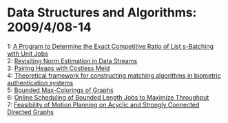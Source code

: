 # Data Structures and Algorithms: 2009/4/08-14  
1: [A Program to Determine the Exact Competitive Ratio of List s-Batching  with Unit Jobs](https://doi.org/10.48550/arXiv.0904.1002)  
2: [Revisiting Norm Estimation in Data Streams](https://doi.org/10.48550/arXiv.0811.3648)  
3: [Pairing Heaps with Costless Meld](https://doi.org/10.48550/arXiv.0903.4130)  
4: [Theoretical framework for constructing matching algorithms in biometric  authentication systems](https://doi.org/10.48550/arXiv.0904.1284)  
5: [Bounded Max-Colorings of Graphs](https://doi.org/10.48550/arXiv.0904.1705)  
6: [Online Scheduling of Bounded Length Jobs to Maximize Throughput](https://doi.org/10.48550/arXiv.0902.2209)  
7: [Feasibility of Motion Planning on Acyclic and Strongly Connected  Directed Graphs](https://doi.org/10.48550/arXiv.0904.1920)  